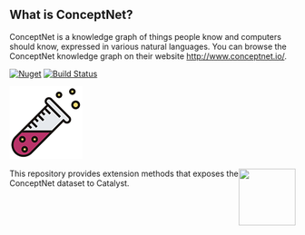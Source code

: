 ## What is ConceptNet? ## 
ConceptNet is a knowledge graph of things people know and computers should know, expressed in various natural languages. You can browse the ConceptNet knowledge graph on their website http://www.conceptnet.io/.


[![Nuget](https://img.shields.io/nuget/v/Catalyst.ConceptNet.svg?maxAge=0&colorB=brightgreen)](https://www.nuget.org/packages/Catalyst.ConceptNet/) [![Build Status](https://dev.azure.com/curiosity-ai/mosaik/_apis/build/status/catalyst-conceptnet?branchName=main)](https://dev.azure.com/curiosity-ai/mosaik/_build/latest?definitionId=10&branchName=main)

<img src="https://raw.githubusercontent.com/curiosity-ai/catalyst-conceptnet/main/Catalyst.ConceptNet/catalyst-logo.png?token=ACDCOAYAIML2KGJTHTJP27C5KGCEC"/>

<a href="https://curiosity.ai"><img src="https://curiosity.ai/media/cat.color.square.svg" width="100" height="100" align="right" /></a>

This repository provides extension methods that exposes the ConceptNet dataset to Catalyst.